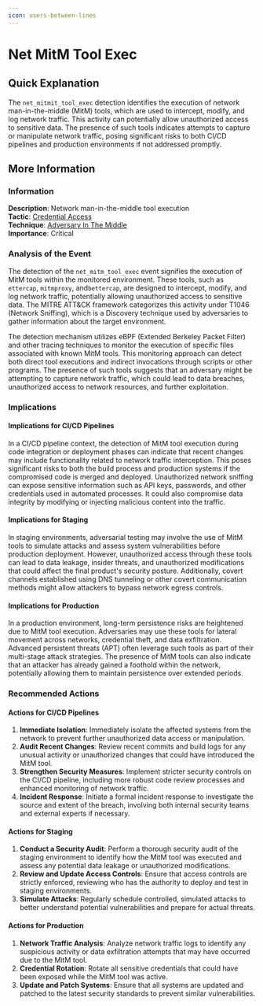 ```yaml
---
icon: users-between-lines
---
```


# Net MitM Tool Exec

## Quick Explanation

The `net_mitmit_tool_exec` detection identifies the execution of network man-in-the-middle (MitM) tools, which are used to intercept, modify, and log network traffic. This activity can potentially allow unauthorized access to sensitive data. The presence of such tools indicates attempts to capture or manipulate network traffic, posing significant risks to both CI/CD pipelines and production environments if not addressed promptly.

## More Information

### Information

**Description**: Network man-in-the-middle tool execution  
**Tactic**: [Credential Access](https://jibril.garnet.ai/mitre/mitre/ta0006)  
**Technique**: [Adversary In The Middle](https://jibril.garnet.ai/mitre/mitre/ta0006/t1557)  
**Importance**: Critical

### Analysis of the Event

The detection of the `net_mitm_tool_exec` event signifies the execution of MitM tools within the monitored environment. These tools, such as `ettercap`, `mitmproxy`, and`bettercap`, are designed to intercept, modify, and log network traffic, potentially allowing unauthorized access to sensitive data. The MITRE ATT\&CK framework categorizes this activity under T1046 (Network Sniffing), which is a Discovery technique used by adversaries to gather information about the target environment.

The detection mechanism utilizes eBPF (Extended Berkeley Packet Filter) and other tracing techniques to monitor the execution of specific files associated with known MitM tools. This monitoring approach can detect both direct tool executions and indirect invocations through scripts or other programs. The presence of such tools suggests that an adversary might be attempting to capture network traffic, which could lead to data breaches, unauthorized access to network resources, and further exploitation.

### Implications

#### Implications for CI/CD Pipelines

In a CI/CD pipeline context, the detection of MitM tool execution during code integration or deployment phases can indicate that recent changes may include functionality related to network traffic interception. This poses significant risks to both the build process and production systems if the compromised code is merged and deployed. Unauthorized network sniffing can expose sensitive information such as API keys, passwords, and other credentials used in automated processes. It could also compromise data integrity by modifying or injecting malicious content into the traffic.

#### Implications for Staging

In staging environments, adversarial testing may involve the use of MitM tools to simulate attacks and assess system vulnerabilities before production deployment. However, unauthorized access through these tools can lead to data leakage, insider threats, and unauthorized modifications that could affect the final product's security posture. Additionally, covert channels established using DNS tunneling or other covert communication methods might allow attackers to bypass network egress controls.

#### Implications for Production

In a production environment, long-term persistence risks are heightened due to MitM tool execution. Adversaries may use these tools for lateral movement across networks, credential theft, and data exfiltration. Advanced persistent threats (APT) often leverage such tools as part of their multi-stage attack strategies. The presence of MitM tools can also indicate that an attacker has already gained a foothold within the network, potentially allowing them to maintain persistence over extended periods.

### Recommended Actions

#### Actions for CI/CD Pipelines

1. **Immediate Isolation**: Immediately isolate the affected systems from the network to prevent further unauthorized data access or manipulation.
2. **Audit Recent Changes**: Review recent commits and build logs for any unusual activity or unauthorized changes that could have introduced the MitM tool.
3. **Strengthen Security Measures**: Implement stricter security controls on the CI/CD pipeline, including more robust code review processes and enhanced monitoring of network traffic.
4. **Incident Response**: Initiate a formal incident response to investigate the source and extent of the breach, involving both internal security teams and external experts if necessary.

#### Actions for Staging

1. **Conduct a Security Audit**: Perform a thorough security audit of the staging environment to identify how the MitM tool was executed and assess any potential data leakage or unauthorized modifications.
2. **Review and Update Access Controls**: Ensure that access controls are strictly enforced, reviewing who has the authority to deploy and test in staging environments.
3. **Simulate Attacks**: Regularly schedule controlled, simulated attacks to better understand potential vulnerabilities and prepare for actual threats.

#### Actions for Production

1. **Network Traffic Analysis**: Analyze network traffic logs to identify any suspicious activity or data exfiltration attempts that may have occurred due to the MitM tool.
2. **Credential Rotation**: Rotate all sensitive credentials that could have been exposed while the MitM tool was active.
3. **Update and Patch Systems**: Ensure that all systems are updated and patched to the latest security standards to prevent similar vulnerabilities.
